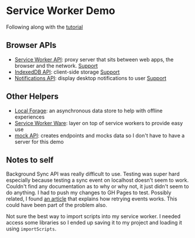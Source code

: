 # Service Worker Demo
Following along with the [tutorial](https://www.youtube.com/watch?v=ksXwaWHCW6k)

## Browser APIs
+ [Service Worker API](https://developer.mozilla.org/en-US/docs/Web/API/Service_Worker_API): proxy server that sits between web apps, the browser and the network.
[Support](https://caniuse.com/#feat=serviceworkers)
+ [IndexedDB API](https://developer.mozilla.org/en-US/docs/Web/API/IndexedDB_API): client-side storage
[Support](https://caniuse.com/#feat=indexeddb)
+ [Notifications API](https://developer.mozilla.org/en-US/docs/Web/API/notification): display desktop notifications to user
[Support](https://developer.mozilla.org/en-US/docs/Web/API/notification#Browser_compatibility)

## Other Helpers
+ [Local Forage](https://localforage.github.io/localForage/): an asynchronous data store to help with offline experiences
+ [Service Worker Ware](https://github.com/fxos-components/serviceworkerware): layer on top of service workers to provide easy use
+ [mock API](https://www.mockapi.io): creates endpoints and mocks data so I don't have to have a server for this demo

## Notes to self
Background Sync API was really difficult to use. Testing was super hard especially because testing a sync event on localhost doesn't seem to work. Couldn't find any documentation as to why or why not, it just didn't seem to do anything. I had to push my changes to GH Pages to test. Possibly related, I found [an article](https://notes.eellson.com/2018/02/11/chrome-the-background-sync-api-and-exponential-backoff/) that explains how retrying events works. This could have been part of the problem also.


Not sure the best way to import scripts into my service worker. I needed access some libraries so I ended up saving it to my project and loading it using `importScripts`.